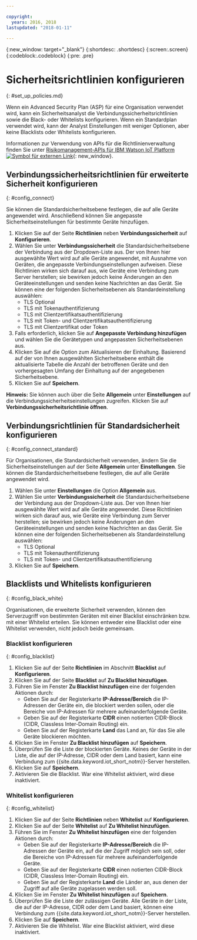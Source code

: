 ```yaml
---

copyright:
  years: 2016, 2018
lastupdated: "2018-01-11"

---
```


{:new_window: target="\_blank"}
{:shortdesc: .shortdesc}
{:screen:.screen}
{:codeblock:.codeblock}
{:pre: .pre}

# Sicherheitsrichtlinien konfigurieren
{: #set_up_policies.md}

Wenn ein Advanced Security Plan (ASP) für eine Organisation verwendet wird, kann ein Sicherheitsanalyst die Verbindungssicherheitsrichtlinien sowie die Black- oder Whitelists konfigurieren. Wenn ein Standardplan verwendet wird, kann der Analyst Einstellungen mit weniger Optionen, aber keine Blacklists oder Whitelists konfigurieren.

Informationen zur Verwendung von APIs für die Richtlinienverwaltung finden Sie unter [Risikomanagement-APIs für IBM Watson IoT Platform ![Symbol für externen Link](../../../../icons/launch-glyph.svg)](https://docs.internetofthings.ibmcloud.com/apis/swagger/v0002/riskmgmt.html){: new_window}.

## Verbindungssicherheitsrichtlinien für erweiterte Sicherheit konfigurieren
{: #config_connect}

Sie können die Standardsicherheitsebene festlegen, die auf alle Geräte angewendet wird. Anschließend können Sie angepasste Sicherheitseinstellungen für bestimmte Geräte hinzufügen.

1. Klicken Sie auf der Seite **Richtlinien** neben **Verbindungssicherheit** auf **Konfigurieren**.
2. Wählen Sie unter **Verbindungssicherheit** die Standardsicherheitsebene der Verbindung aus der Dropdown-Liste aus. Der von Ihnen hier ausgewählte Wert wird auf alle Geräte angewendet, mit Ausnahme von Geräten, die angepasste Verbindungseinstellungen aufweisen. Diese Richtlinien wirken sich darauf aus, wie Geräte eine Verbindung zum Server herstellen; sie bewirken jedoch keine Änderungen an den Geräteeinstellungen und senden keine Nachrichten an das Gerät. Sie können eine der folgenden Sicherheitsebenen als Standardeinstellung auswählen:
    - TLS Optional
    - TLS mit Tokenauthentifizierung
    - TLS mit Clientzertifikatsauthentifizierung
    - TLS mit Token- und Clientzertifikatsauthentifizierung
    - TLS mit Clientzertifikat oder Token
3. Falls erforderlich, klicken Sie auf **Angepasste Verbindung hinzufügen** und wählen Sie die Gerätetypen und angepassten Sicherheitsebenen aus.
3. Klicken Sie auf die Option zum Aktualisieren der Einhaltung. Basierend auf der von Ihnen ausgewählten Sicherheitsebene enthält die aktualisierte Tabelle die Anzahl der betroffenen Geräte und den vorhergesagten Umfang der Einhaltung auf der angegebenen Sicherheitsebene.
4. Klicken Sie auf **Speichern**.

**Hinweis:**
Sie können auch über die Seite **Allgemein** unter **Einstellungen** auf die Verbindungssicherheitseinstellungen zugreifen. Klicken Sie auf **Verbindungssicherheitsrichtlinie öffnen**.

## Verbindungsrichtlinien für Standardsicherheit konfigurieren
{: #config_connect_standard}

Für Organisationen, die Standardsicherheit verwenden, ändern Sie die Sicherheitseinstellungen auf der Seite **Allgemein** unter **Einstellungen**. Sie können die Standardsicherheitsebene festlegen, die auf alle Geräte angewendet wird.

1. Wählen Sie unter **Einstellungen** die Option **Allgemein** aus.
2. Wählen Sie unter **Verbindungssicherheit** die Standardsicherheitsebene der Verbindung aus der Dropdown-Liste aus. Der von Ihnen hier ausgewählte Wert wird auf alle Geräte angewendet. Diese Richtlinien wirken sich darauf aus, wie Geräte eine Verbindung zum Server herstellen; sie bewirken jedoch keine Änderungen an den Geräteeinstellungen und senden keine Nachrichten an das Gerät. Sie können eine der folgenden Sicherheitsebenen als Standardeinstellung auswählen:
    - TLS Optional
    - TLS mit Tokenauthentifizierung
    - TLS mit Token- und Clientzertifikatsauthentifizierung
4. Klicken Sie auf **Speichern**.

## Blacklists und Whitelists konfigurieren
{: #config_black_white}

Organisationen, die erweiterte Sicherheit verwenden, können den Serverzugriff von bestimmten Geräten mit einer Blacklist einschränken bzw. mit einer Whitelist erteilen. Sie können entweder eine Blacklist oder eine Whitelist verwenden, nicht jedoch beide gemeinsam.

### Blacklist konfigurieren
{: #config_blacklist}

1. Klicken Sie auf der Seite **Richtlinien** im Abschnitt **Blacklist** auf **Konfigurieren**.
2. Klicken Sie auf der Seite **Blacklist** auf **Zu Blacklist hinzufügen**.
3. Führen Sie im Fenster **Zu Blacklist hinzufügen** eine der folgenden Aktionen durch:
    - Geben Sie auf der Registerkarte **IP-Adresse/Bereich** die IP-Adressen der Geräte ein, die blockiert werden sollen, oder die Bereiche von IP-Adressen für mehrere aufeinanderfolgende Geräte.
    - Geben Sie auf der Registerkarte **CIDR** einen notierten CIDR-Block (CIDR, Classless Inter-Domain Routing) ein.
    - Geben Sie auf der Registerkarte **Land** das Land an, für das Sie alle Geräte blockieren möchten.
4. Klicken Sie im Fenster **Zu Blacklist hinzufügen** auf **Speichern**.
5. Überprüfen Sie die Liste der blockierten Geräte. Keines der Geräte in der Liste, die auf der IP-Adresse, CIDR oder dem Land basiert, kann eine Verbindung zum {{site.data.keyword.iot_short_notm}}-Server herstellen.
6. Klicken Sie auf **Speichern**.
7. Aktivieren Sie die Blacklist. War eine Whitelist aktiviert, wird diese inaktiviert.

### Whitelist konfigurieren
{: #config_whitelist}

1. Klicken Sie auf der Seite **Richtlinien** neben **Whitelist** auf **Konfigurieren**.
2. Klicken Sie auf der Seite **Whitelist** auf **Zu Whitelist hinzufügen**.
3. Führen Sie im Fenster **Zu Whitelist hinzufügen** eine der folgenden Aktionen durch:
    - Geben Sie auf der Registerkarte **IP-Adresse/Bereich** die IP-Adressen der Geräte ein, auf die der Zugriff möglich sein soll, oder die Bereiche von IP-Adressen für mehrere aufeinanderfolgende Geräte.
    - Geben Sie auf der Registerkarte **CIDR** einen notierten CIDR-Block (CIDR, Classless Inter-Domain Routing) ein.
    - Geben Sie auf der Registerkarte **Land** die Länder an, aus denen der Zugriff auf alle Geräte zugelassen werden soll.
4. Klicken Sie im Fenster **Zu Whitelist hinzufügen** auf **Speichern**.
5. Überprüfen Sie die Liste der zulässigen Geräte. Alle Geräte in der Liste, die auf der IP-Adresse, CIDR oder dem Land basiert, können eine Verbindung zum {{site.data.keyword.iot_short_notm}}-Server herstellen.
6. Klicken Sie auf **Speichern**.
7. Aktivieren Sie die Whitelist. War eine Blacklist aktiviert, wird diese inaktiviert.
